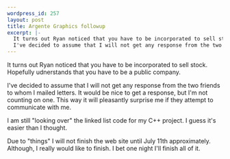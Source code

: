 ```yaml
--- 
wordpress_id: 257
layout: post
title: Argente Graphics followup
excerpt: |-
  It turns out Ryan noticed that you have to be incorporated to sell stock.  Hopefully udnerstands that you have to be a public company.<p>
  I've decided to assume that I will not get any response from the two friends to whom I mailed letters.  It would be nice to get a response, but I'm not counting on one.  This way it will pleasantly surprise me if they attempt to communicate with me.<p>I am still "looking over" the linked list code for my C++ project.  I guess it's easier than I thought.<p>Due to "things" I will not finish the web site until July 11th approximately.  Although, I really would like to finish.  I bet one night I'll finish all of it.
---
```

It turns out Ryan noticed that you have to be incorporated to sell stock.  Hopefully udnerstands that you have to be a public company.

I've decided to assume that I will not get any response from the two friends to whom I mailed letters.  It would be nice to get a response, but I'm not counting on one.  This way it will pleasantly surprise me if they attempt to communicate with me.

I am still "looking over" the linked list code for my C++ project.  I guess it's easier than I thought.<p>Due to "things" I will not finish the web site until July 11th approximately.  Although, I really would like to finish.  I bet one night I'll finish all of it.
